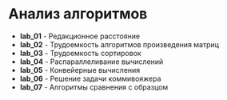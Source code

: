 # Анализ алгоритмов

* __lab_01__ - Редакционное расстояние
* __lab_02__ - Трудоемкость алгоритмов произведения матриц
* __lab_03__ - Трудоемкость сортировок
* __lab_04__ - Распараллеливание вычислений
* __lab_05__ - Конвейерные вычисления
* __lab_06__ - Решение задачи коммивояжера
* __lab_07__ - Алгоритмы сравнения с образцом

